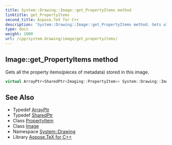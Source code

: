 ```yaml
---
title: System::Drawing::Image::get_PropertyItems method
linktitle: get_PropertyItems
second_title: Aspose.TeX for C++
description: 'System::Drawing::Image::get_PropertyItems method. Gets all the property items(pieces of metadata) stored in this image in C++.'
type: docs
weight: 1000
url: /cpp/system.drawing/image/get_propertyitems/
---
```

## Image::get_PropertyItems method


Gets all the property items(pieces of metadata) stored in this image.

```cpp
virtual ArrayPtr<SharedPtr<Imaging::PropertyItem>> System::Drawing::Image::get_PropertyItems() const
```

## See Also

* Typedef [ArrayPtr](../../../system/arrayptr/)
* Typedef [SharedPtr](../../../system/sharedptr/)
* Class [PropertyItem](../../../system.drawing.imaging/propertyitem/)
* Class [Image](../)
* Namespace [System::Drawing](../../)
* Library [Aspose.TeX for C++](../../../)
